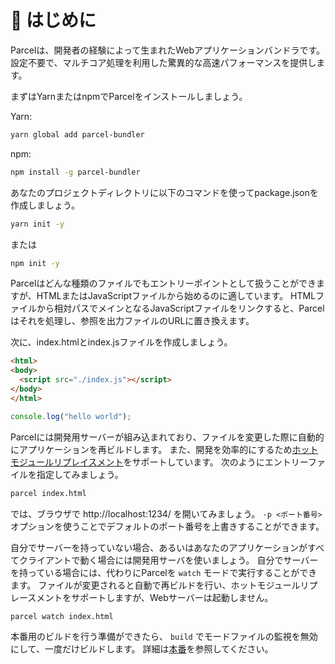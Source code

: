# 🚀 はじめに

Parcelは、開発者の経験によって生まれたWebアプリケーションバンドラです。設定不要で、マルチコア処理を利用した驚異的な高速パフォーマンスを提供します。

まずはYarnまたはnpmでParcelをインストールしましょう。

Yarn:
```bash
yarn global add parcel-bundler
```

npm:
```bash
npm install -g parcel-bundler
```

あなたのプロジェクトディレクトリに以下のコマンドを使ってpackage.jsonを作成しましょう。

```bash
yarn init -y
```
または
```bash
npm init -y
```

Parcelはどんな種類のファイルでもエントリーポイントとして扱うことができますが、HTMLまたはJavaScriptファイルから始めるのに適しています。
HTMLファイルから相対パスでメインとなるJavaScriptファイルをリンクすると、Parcelはそれを処理し、参照を出力ファイルのURLに置き換えます。

次に、index.htmlとindex.jsファイルを作成しましょう。

```html
<html>
<body>
  <script src="./index.js"></script>
</body>
</html>
```

```javascript
console.log("hello world");
```

Parcelには開発用サーバーが組み込まれており、ファイルを変更した際に自動的にアプリケーションを再ビルドします。 また、開発を効率的にするため[ホットモジュールリプレイスメント](hmr.html)をサポートしています。
次のようにエントリーファイルを指定してみましょう。

```bash
parcel index.html
```

では、ブラウザで http://localhost:1234/ を開いてみましょう。 `-p <ポート番号>` オプションを使うことでデフォルトのポート番号を上書きすることができます。

自分でサーバーを持っていない場合、あるいはあなたのアプリケーションがすべてクライアントで動く場合には開発用サーバを使いましょう。
自分でサーバーを持っている場合には、代わりにParcelを `watch` モードで実行することができます。
ファイルが変更されると自動で再ビルドを行い、ホットモジュールリプレースメントをサポートしますが、Webサーバーは起動しません。

```bash
parcel watch index.html
```

本番用のビルドを行う準備ができたら、 `build` でモードファイルの監視を無効にして、一度だけビルドします。 詳細は[本番](production.html)を参照してください。
